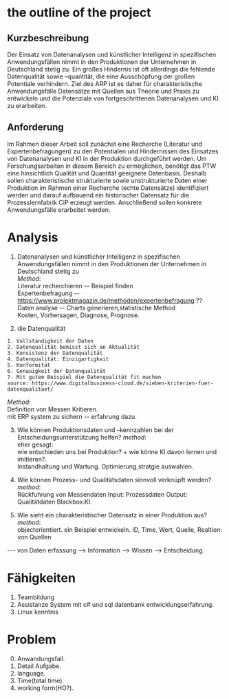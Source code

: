 # the outline of the project
## Kurzbeschreibung
Der Einsatz von Datenanalysen und künstlicher Intelligenz in
spezifischen Anwendungsfällen nimmt in den Produktionen der
Unternehmen in Deutschland stetig zu. Ein großes Hindernis ist oft
allerdings die fehlende Datenqualität sowie –quantität, die eine
Ausschöpfung der großen Potentiale verhindern. Ziel des ARP ist es
daher für charakteristische Anwendungsfälle Datensätze mit Quellen
aus Theorie und Praxis zu entwickeln und die Potenziale von
fortgeschrittenen Datenanalysen und KI zu erarbeiten.
## Anforderung 
Im Rahmen dieser Arbeit soll zunächst eine Recherche (Literatur und
Expertenbefragungen) zu den Potentialen und Hindernissen des
Einsatzes von Datenanalysen und KI in der Produktion durchgeführt
werden. Um Forschungsarbeiten in diesem Bereich zu ermöglichen,
benötigt das PTW eine hinsichtlich Qualität und Quantität geeignete
Datenbasis. Deshalb sollen charakteristische strukturierte sowie
unstrukturierte Daten einer Produktion im Rahmen einer Recherche
(echte Datensätze) identifiziert werden und darauf aufbauend ein
historischer Datensatz für die Prozesslernfabrik CiP erzeugt werden.
Anschließend sollen konkrete Anwendungsfälle erarbeitet werden.
# Analysis 
1. Datenanalysen und künstlicher Intelligenz in
spezifischen Anwendungsfällen nimmt in den Produktionen der
Unternehmen in Deutschland stetig zu  
_Method_:  
Literatur recherchieren -- Beispiel finden   
Expertenbefragung -- https://www.projektmagazin.de/methoden/expertenbefragung ??   
Daten analyse -- Charts generieren,statistische Method  
Kosten, Vorhersagen, Diagnose, Prognose.

2. die Datenqualität  
```
1. Vollständigkeit der Daten
2. Datenqualität bemisst sich an Aktualität
3. Konsistenz der Datenqualität
4. Datenqualität: Einzigartigkeit
5. Konformität
6. Genauigkeit der Datenqualität
7. Mit gutem Beispiel die Datenqualität fit machen
source: https://www.digitalbusiness-cloud.de/sieben-kriterien-fuer-datenqualitaet/
``` 
_Method_:  
Definition von Messen Kritieren.  
mit ERP system zu sichern -- erfahrung dazu.

3. Wie können Produktionsdaten und –kennzahlen bei der
Entscheidungsunterstützung helfen? 
_method_:  
eher gesagt:   
wie entschieden uns bei Produktion? + wie könne KI davon lernen und imitieren?.  
Instandhaltung und Wartung. Optimierung,stratgie auswahlen.  

4. Wie können Prozess- und Qualitätsdaten sinnvoll verknüpft
werden?  
_method_:  
Rückfuhrung von Messendaten
Input: Prozessdaten
Output: Qualitätdaten
Blackbox:KI.

5. Wie sieht ein charakteristischer Datensatz in einer Produktion aus?  
_method_:  
objectorientiert.
ein Beispiel entwickeln. 
ID, Time, Wert, Quelle,
Realtion: von Quellen

--- von Daten erfassung --> Information --> Wissen --> Entscheidung. 

# Fähigkeiten
1. Teambildung
2. Assistanze System mit c# und sql datenbank entwicklungserfahrung.
3. Linux kenntnis

# Problem 
0. Anwandungsfall.
1. Detail Aufgabe.
2. language.
3. Time(total time).
4. working form(HO?).
